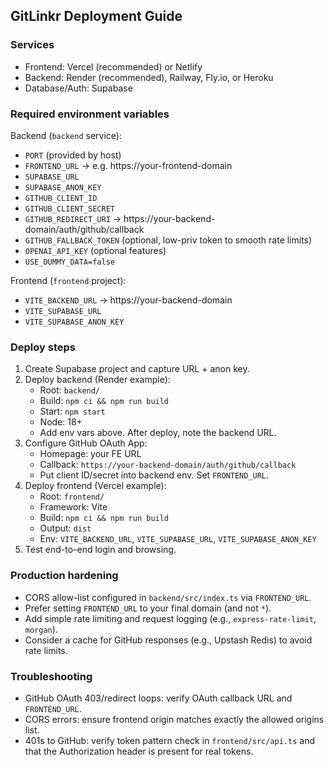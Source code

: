 ## GitLinkr Deployment Guide

### Services
- Frontend: Vercel (recommended) or Netlify
- Backend: Render (recommended), Railway, Fly.io, or Heroku
- Database/Auth: Supabase

### Required environment variables

Backend (`backend` service):
- `PORT` (provided by host)
- `FRONTEND_URL` → e.g. https://your-frontend-domain
- `SUPABASE_URL`
- `SUPABASE_ANON_KEY`
- `GITHUB_CLIENT_ID`
- `GITHUB_CLIENT_SECRET`
- `GITHUB_REDIRECT_URI` → https://your-backend-domain/auth/github/callback
- `GITHUB_FALLBACK_TOKEN` (optional, low-priv token to smooth rate limits)
- `OPENAI_API_KEY` (optional features)
- `USE_DUMMY_DATA=false`

Frontend (`frontend` project):
- `VITE_BACKEND_URL` → https://your-backend-domain
- `VITE_SUPABASE_URL`
- `VITE_SUPABASE_ANON_KEY`

### Deploy steps

1. Create Supabase project and capture URL + anon key.
2. Deploy backend (Render example):
   - Root: `backend/`
   - Build: `npm ci && npm run build`
   - Start: `npm start`
   - Node: 18+
   - Add env vars above. After deploy, note the backend URL.
3. Configure GitHub OAuth App:
   - Homepage: your FE URL
   - Callback: `https://your-backend-domain/auth/github/callback`
   - Put client ID/secret into backend env. Set `FRONTEND_URL`.
4. Deploy frontend (Vercel example):
   - Root: `frontend/`
   - Framework: Vite
   - Build: `npm ci && npm run build`
   - Output: `dist`
   - Env: `VITE_BACKEND_URL`, `VITE_SUPABASE_URL`, `VITE_SUPABASE_ANON_KEY`
5. Test end-to-end login and browsing.

### Production hardening
- CORS allow-list configured in `backend/src/index.ts` via `FRONTEND_URL`.
- Prefer setting `FRONTEND_URL` to your final domain (and not `*`).
- Add simple rate limiting and request logging (e.g., `express-rate-limit`, `morgan`).
- Consider a cache for GitHub responses (e.g., Upstash Redis) to avoid rate limits.

### Troubleshooting
- GitHub OAuth 403/redirect loops: verify OAuth callback URL and `FRONTEND_URL`.
- CORS errors: ensure frontend origin matches exactly the allowed origins list.
- 401s to GitHub: verify token pattern check in `frontend/src/api.ts` and that the Authorization header is present for real tokens.




